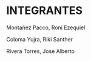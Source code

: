 # INTEGRANTES
Montañez Pacco, Roni Ezequiel

Coloma Yujra, Riki Santher

Rivera Torres, Jose Alberto
